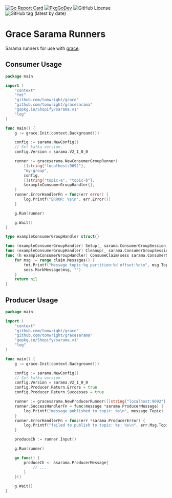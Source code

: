 [![Go Report Card](https://goreportcard.com/badge/github.com/TomWright/gracesarama)](https://goreportcard.com/report/github.com/TomWright/gracesarama)
[![PkgGoDev](https://pkg.go.dev/badge/github.com/tomwright/gracesarama)](https://pkg.go.dev/github.com/tomwright/gracesarama)
![GitHub License](https://img.shields.io/github/license/TomWright/gracesarama)
![GitHub tag (latest by date)](https://img.shields.io/github/v/tag/TomWright/gracesarama?label=latest%20release)

# Grace Sarama Runners

Sarama runners for use with [grace](https://github.com/TomWright/grace).

## Consumer Usage

```go
package main

import (
	"context"
	"fmt"
	"github.com/tomwright/grace"
	"github.com/tomwright/gracesarama"
	"gopkg.in/Shopify/sarama.v1"
	"log"
)

func main() {
	g := grace.Init(context.Background())

	config := sarama.NewConfig()
	// Set kafka version.
	config.Version = sarama.V2_1_0_0

	runner := gracesarama.NewConsumerGroupRunner(
		[]string{"localhost:9092"},
		"my-group",
		config,
		[]string{"topic-a", "topic-b"},
		&exampleConsumerGroupHandler{},
	)
	runner.ErrorHandlerFn = func(err error) {
		log.Printf("ERROR: %s\n", err.Error())
	}

	g.Run(runner)

	g.Wait()
}

type exampleConsumerGroupHandler struct{}

func (exampleConsumerGroupHandler) Setup(_ sarama.ConsumerGroupSession) error   { return nil }
func (exampleConsumerGroupHandler) Cleanup(_ sarama.ConsumerGroupSession) error { return nil }
func (h exampleConsumerGroupHandler) ConsumeClaim(sess sarama.ConsumerGroupSession, claim sarama.ConsumerGroupClaim) error {
	for msg := range claim.Messages() {
		fmt.Printf("Message topic:%q partition:%d offset:%d\n", msg.Topic, msg.Partition, msg.Offset)
		sess.MarkMessage(msg, "")
	}
	return nil
}
```

## Producer Usage

```go
package main

import (
	"context"
	"github.com/tomwright/grace"
	"github.com/tomwright/gracesarama"
	"gopkg.in/Shopify/sarama.v1"
	"log"
)

func main() {
	g := grace.Init(context.Background())

	config := sarama.NewConfig()
	// Set kafka version.
	config.Version = sarama.V2_1_0_0
	config.Producer.Return.Errors = true
	config.Producer.Return.Successes = true

	runner := gracesarama.NewProducerRunner([]string{"localhost:9092"}, config)
	runner.SuccessHandlerFn = func(message *sarama.ProducerMessage) {
		log.Printf("message published to topic: %s\n", message.Topic)
	}
	runner.ErrorHandlerFn = func(err *sarama.ProducerError) {
		log.Printf("failed to publish to topic: %s: %s\n", err.Msg.Topic, err.Err.Error())
	}

	produceCh := runner.Input()

	g.Run(runner)

	go func() {
		produceCh <- &sarama.ProducerMessage{
			// ...
		}
	}()

	g.Wait()
}
```
